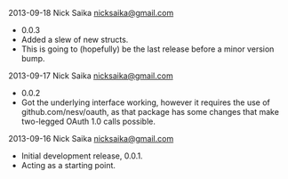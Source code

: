 2013-09-18 Nick Saika <nicksaika@gmail.com>
* 0.0.3
* Added a slew of new structs.
* This is going to (hopefully) be the last release before a minor version bump.

2013-09-17 Nick Saika <nicksaika@gmail.com>
* 0.0.2
* Got the underlying interface working, however it requires the use of
  github.com/nesv/oauth, as that package has some changes that make two-legged
  OAuth 1.0 calls possible.

2013-09-16 Nick Saika <nicksaika@gmail.com>
* Initial development release, 0.0.1.
* Acting as a starting point.

